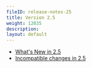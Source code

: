 ```yaml
---
fileID: release-notes-25
title: Version 2.5
weight: 12035
description: 
layout: default
---
```

- [What's New in 2.5](release-notes-new-features25)
- [Incompatible changes in 2.5](release-notes-upgrading-changes25)
